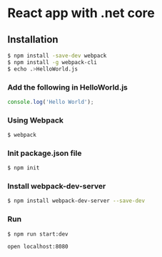 # React app with .net core 

## Installation

``` bash
$ npm install -save-dev webpack
$ npm install -g webpack-cli
$ echo .>HelloWorld.js
```

### Add the following in HelloWorld.js
```javascript
console.log('Hello World');
```

### Using Webpack
```bash
$ webpack
```

### Init package.json file
```bash
$ npm init
```

### Install webpack-dev-server
```bash
$ npm install webpack-dev-server --save-dev
```

### Run
```bash
$ npm run start:dev
```

```md
open localhost:8080
```